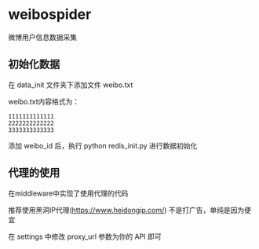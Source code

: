 # weibospider
微博用户信息数据采集

## 初始化数据
在 data_init 文件夹下添加文件 weibo.txt
 
weibo.txt内容格式为：
```angular2
1111111111111
2222222222222
3333333333333
```
添加 weibo_id 后，执行 python redis_init.py 进行数据初始化

## 代理的使用
在middleware中实现了使用代理的代码

推荐使用黑洞IP代理(https://www.heidongip.com/)  不是打广告，单纯是因为便宜

在 settings 中修改 proxy_url 参数为你的 API 即可
